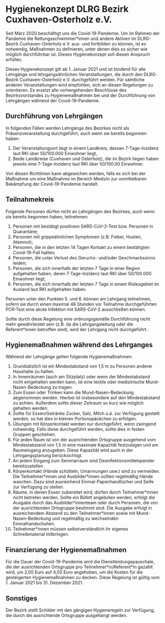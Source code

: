 # Hygienekonzept DLRG Bezirk Cuxhaven-Osterholz e.V.

Seit März 2020 beschäftigt uns die Covid-19-Pandemie. Um im Rahmen der Pandemie die Rettungsschwimmer\*innen und andere Aktiven im DLRG-Bezirk Cuxhaven-Osterholz e.V. aus- und fortbilden zu können, ist es notwendig, Maßnahmen zu definieren, unter denen dies so sicher wie möglich durchführbar ist. Dieses Hygienekonzept soll diesen Anspruch erfüllen. 

Dieses Hygienekonzept gilt ab 1. Januar 2021 und ist bindend für alle Lehrgänge und lehrgangsähnlichen Veranstaltungen, die durch den DLRG-Bezirk Cuxhaven-Osterholz e.V. durchgeführt werden. Für sämtliche anderen Veranstaltungen wird empfohlen, sich an diesen Regelungen zu orientieren. Es ersetzt alle vorhergehenden Beschlüsse des Bezirksvorstandes zu Hygienemaßnahmen bei und der Durchführung von Lehrgängen während der Covid-19-Pandemie.

## Durchführung von Lehrgängen

In folgenden Fällen werden Lehrgänge des Bezirkes nicht als Präsenzveranstaltung durchgeführt, auch wenn sie bereits begonnen haben:

1. Der Veranstaltungsort liegt in einem Landkreis, dessen 7-Tage-Inzidenz laut RKI über 50/100.000 Einwohner liegt,
2. Beide Landkreise (Cuxhaven und Osterholz), die im Bezirk liegen haben jeweils eine 7-Tage-Inzidenz laut RKI über 50/100.00 Einwohner.

Von diesen Richtlinien kann abgewichen werden, falls es sich bei der Maßnahme um eine Maßnahme im Bereich Medizin zur unmittelbaren Bekämpfung der Covid-19-Pandemie handelt.

## Teilnahmekreis

Folgende Personen dürfen nicht an Lehrgängen des Bezirkes, auch wenn sie bereits begonnen haben, teilnehmen:

1. Personen mit bestätigt positivem SARS-CoV-2-Test bzw. Personen in Quarantäne;
4. Personen mit grippeähnlichen Symptomen (z.B. Fieber, Husten, Atemnot);
5. Personen, die in den letzten 14 Tagen Kontakt zu einem bestätigten Covid-19-Fall hatten;
6. Personen, die unter Verlust des Geruchs- und/oder Geschmackssinns leiden;
1. Personen, die sich innerhalb der letzten 7 Tage in einer Region aufgehalten haben, deren 7-Tage-Inzidenz laut RKI über 50/100.000 Einwohner liegt;
2. Personen, die sich innerhalb der letzten 7 Tage in einem Risikogebiet im Ausland laut RKI aufgehalten haben.

Personen unter den Punkten 5. und 6. können am Lehrgang teilnehmen, sofern sie durch einen maximal 48 Stunden vor Teilnahme durchgeführten PCR-Test eine akute Infektion mit SARS-CoV-2 ausschließen können.

Sollte durch diese Regelung eine ordnungsgemäße Durchführung nicht mehr gewährleistet sein (z.B. da die Lehrgangsleitung oder die Referent\*innen betroffen sind), wird der Lehrgang nicht durchgeführt.

## Hygienemaßnahmen während des Lehrganges

Während der Lehrgänge gelten folgende Hygienemaßnahmen:
1. Grundsätzlich ist ein Mindestabstand von 1,5 m zu Personen anderer Haushalte zu halten.
2. In Innenräumen (auch am Sitzplatz) oder wenn der Mindestabstand nicht eingehalten werden kann, ist eine textile oder medizinische Mund-Nasen-Bedeckung zu tragen. 
3. Zum Essen oder Trinken kann die Mund-Nasen-Bedeckung abgenommen werden. Hierbei ist insbesondere auf den Mindestabstand zu achten. Außerdem sollte dieser Zeitraum so kurz wie möglich gehalten werden.
4. Sollte für Essen/Getränke Zucker, Salz, Milch o.ä. zur Verfügung gestellt werden, so hat dies in kleinen Portionspäckchen zu erfolgen.
4. Übungen mit Körperkontakt werden nur durchgeführt, wenn zwingend notwendig. Falls diese durchgeführt werden, sollte dies in festen Gruppen geschehen.
5. Für jeden Raum ist von der ausrichtenden Ortsgruppe ausgehend vom Mindestabstand von 1,5 m eine maximale Kapazität festzulegen und am Raumeingang anzugeben. Diese Kapazität wird auch in der Lehrgangsplanung berücksichtigt.
6. An jedem Eingang zum Seminarraum sind Desinfektionsmittelspender bereitzustellen.
7. Körperkontakt (Hände schütteln, Umarmungen usw.) sind zu vermeiden. Die Teilnehmer\*innen und Ausbilder\*innen sollten regelmäßig Hände waschen. Dazu sind ausreichend Einmal-Papierhandtücher und Seife zur Verfügung zu stellen.
8. Räume, in denen Essen zubereitet wird, dürfen durch Teilnehmer\*innen nicht betreten werden. Sollte ein Büfett angeboten werden, erfolgt die Ausgabe durch das Ausbilder\*innenteam oder durch Personen, die von der ausrichtenden Ortsgruppe bestimmt sind. Die Ausgabe erfolgt in ausreichendem Abstand zu den Teilnehmer\*innen sowie mit Mund-Nasen-Bedeckung und regelmäßig zu wechselnden Einmalhandschuhen.
9. Teilnehmer\*innen müssen selbstverständlich ihr eigenes Schreibmaterial mitbringen.

## Finanzierung der Hygienemaßnahmen

Für die Dauer der Covid-19-Pandemie wird die Dienstleistungspauschale, die der ausrichtenden Ortsgruppe pro Teilnehmer\*in/Referent\*in gezahlt wird, um 2,00 Euro auf 4,00 Euro angehoben, um die Kosten für die gesteigerten Hygienemaßnahmen zu decken. Diese Regelung ist gültig vom 1. Januar 2021 bis 31. Dezember 2021.

## Sonstiges

Der Bezirk stellt Schilder mit den gängigen Hygieneregeln zur Verfügung, die durch die ausrichtende Ortsgruppe ausgehängt werden.



